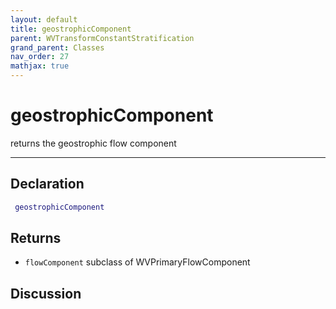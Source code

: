 ```yaml
---
layout: default
title: geostrophicComponent
parent: WVTransformConstantStratification
grand_parent: Classes
nav_order: 27
mathjax: true
---
```


#  geostrophicComponent

returns the geostrophic flow component


---

## Declaration
```matlab
 geostrophicComponent
```
## Returns
+ `flowComponent`  subclass of WVPrimaryFlowComponent

## Discussion

        
